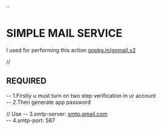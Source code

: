 `` <h1> SIMPLE MAIL SERVICE</h1>

I used for performing this action <a href="gopkg.in/gomail.v2"> gopkg.in/gomail.v2</a>

// <h2> REQUIRED </h2>
-- 1.Firstly u must turn on two step verification in ur account <br>
-- 2.Then generate app password <br>

// Use 
-- 3.smtp-server: <a href="smtp.gmail.com"> smtp.gmail.com</a> <br>
-- 4.smtp-port: 587<br>
